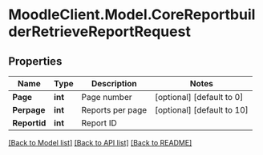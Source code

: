 # MoodleClient.Model.CoreReportbuilderRetrieveReportRequest

## Properties

Name | Type | Description | Notes
------------ | ------------- | ------------- | -------------
**Page** | **int** | Page number | [optional] [default to 0]
**Perpage** | **int** | Reports per page | [optional] [default to 10]
**Reportid** | **int** | Report ID | 

[[Back to Model list]](../README.md#documentation-for-models) [[Back to API list]](../README.md#documentation-for-api-endpoints) [[Back to README]](../README.md)

